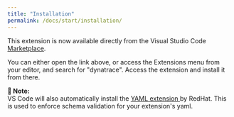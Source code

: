 ```yaml
---
title: "Installation"
permalink: /docs/start/installation/
---
```


This extension is now available directly from the Visual Studio Code [Marketplace](https://marketplace.visualstudio.com/items?itemName=DynatracePlatformExtensions.dt-ext-copilot).

You can either open the link above, or access the Extensions menu from your editor, and search for "dynatrace". Access the extension and install it from there.

<p class="notice--info">
    <strong>📝 Note:</strong>
    <br/>
    VS Code will also automatically install the
    <a href="https://marketplace.visualstudio.com/items?itemName=redhat.vscode-yaml">
        YAML extension
    </a> by RedHat. This is used to enforce schema validation for your extension's yaml.
</p>